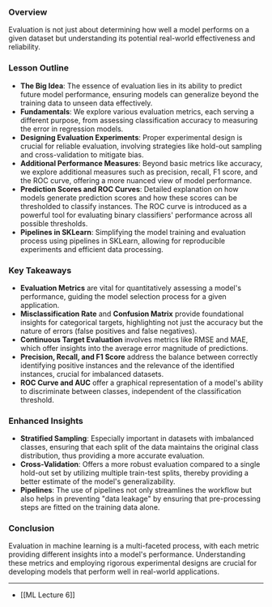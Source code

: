 ### Overview
Evaluation is not just about determining how well a model performs on a given dataset but understanding its potential real-world effectiveness and reliability.

### Lesson Outline

- **The Big Idea**: The essence of evaluation lies in its ability to predict future model performance, ensuring models can generalize beyond the training data to unseen data effectively.
- **Fundamentals**: We explore various evaluation metrics, each serving a different purpose, from assessing classification accuracy to measuring the error in regression models.
- **Designing Evaluation Experiments**: Proper experimental design is crucial for reliable evaluation, involving strategies like hold-out sampling and cross-validation to mitigate bias.
- **Additional Performance Measures**: Beyond basic metrics like accuracy, we explore additional measures such as precision, recall, F1 score, and the ROC curve, offering a more nuanced view of model performance.
- **Prediction Scores and ROC Curves**: Detailed explanation on how models generate prediction scores and how these scores can be thresholded to classify instances. The ROC curve is introduced as a powerful tool for evaluating binary classifiers' performance across all possible thresholds.
- **Pipelines in SKLearn**: Simplifying the model training and evaluation process using pipelines in SKLearn, allowing for reproducible experiments and efficient data processing.

### Key Takeaways

- **Evaluation Metrics** are vital for quantitatively assessing a model's performance, guiding the model selection process for a given application.
- **Misclassification Rate** and **Confusion Matrix** provide foundational insights for categorical targets, highlighting not just the accuracy but the nature of errors (false positives and false negatives).
- **Continuous Target Evaluation** involves metrics like RMSE and MAE, which offer insights into the average error magnitude of predictions.
- **Precision, Recall, and F1 Score** address the balance between correctly identifying positive instances and the relevance of the identified instances, crucial for imbalanced datasets.
- **ROC Curve and AUC** offer a graphical representation of a model's ability to discriminate between classes, independent of the classification threshold.

### Enhanced Insights

- **Stratified Sampling**: Especially important in datasets with imbalanced classes, ensuring that each split of the data maintains the original class distribution, thus providing a more accurate evaluation.
- **Cross-Validation**: Offers a more robust evaluation compared to a single hold-out set by utilizing multiple train-test splits, thereby providing a better estimate of the model's generalizability.
- **Pipelines**: The use of pipelines not only streamlines the workflow but also helps in preventing "data leakage" by ensuring that pre-processing steps are fitted on the training data alone.

### Conclusion

Evaluation in machine learning is a multi-faceted process, with each metric providing different insights into a model's performance. Understanding these metrics and employing rigorous experimental designs are crucial for developing models that perform well in real-world applications.

---
* [[ML Lecture 6]]